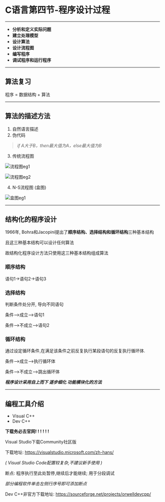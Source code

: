 # C语言第四节-程序设计过程

***

+ **分析和定义实际问题**
+ **建立处理模型**
+ **设计算法**
+ **设计流程图**
+ **编写程序**
+ **调试程序和运行程序**

***

## 算法复习

程序 = 数据结构 + 算法

***

## 算法的描述方法

1. 自然语言描述
2. 伪代码

>*if A大于B，then最大值为A，else最大值为B*

3. 传统流程图

![流程图eg1](https://github.com/DrADCalcium/C-language-intro/blob/main/C%E8%AF%AD%E8%A8%80%E9%85%8D%E5%9B%BE/%E6%B5%81%E7%A8%8B%E5%9B%BEeg1.png?raw=true)

![流程图eg2](https://github.com/DrADCalcium/C-language-intro/blob/main/C%E8%AF%AD%E8%A8%80%E9%85%8D%E5%9B%BE/%E6%B5%81%E7%A8%8B%E5%9B%BEeg2.png?raw=true)

4. N-S流程图 (盒图)

![盒图eg1](https://github.com/DrADCalcium/C-language-intro/blob/main/C%E8%AF%AD%E8%A8%80%E9%85%8D%E5%9B%BE/%E7%9B%92%E5%9B%BEeg1.png?raw=true)

***

## 结构化的程序设计

1966年, Bohra和Jacopini提出了**顺序结构、选择结构和循环结构**三种基本结构

且这三种基本结构可以设计任何算法

故结构化程序设计方法只使用这三种基本结构组成算法

### 顺序结构

语句1->语句2->语句3

### 选择结构

判断条件处分开, 导向不同语句

条件-->成立-->语句1

条件-->不成立-->语句2

### 循环结构

通过设定循环条件,在满足该条件之前反复执行某段语句的反复执行循环体.

条件-->成立-->执行循环体

条件-->不成立-->跳出循环体



***程序设计采用自上而下 逐步细化 功能模块化的方法***

***

## 编程工具介绍

+ Visual C++ 
+ Dev C++

**下载务必去官网! ! ! ! ! !**

Visual Studio下载Community社区版

下载地址: https://visualstudio.microsoft.com/zh-hans/

*( Visual Studio Code配置较复杂,不建议新手使用 )*

断点: 程序执行至此处暂停,继续后才能继续; 用于分段调试

*部分编程软件单击左侧行序号即可添加断点*

Dev C++非官方下载地址: https://sourceforge.net/projects/orwelldevcpp/